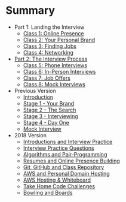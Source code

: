# Summary

* Part 1: Landing the Interview
  * [Class 1: Online Presence](2019-summer/1-online-presence.md)
  * [Class 2: Your Personal Brand](2019-summer/2-personal-brand.md)
  * [Class 3: Finding Jobs](2019-summer/3-job-search.md)
  * [Class 4: Networking](2019-summer/4-networking.md)
* [Part 2: The Interview Process](2019-summer/interview-process.md)
  * [Class 5: Phone Interviews](2019-summer/5-phone-interview.md)
  * [Class 6: In-Person Interviews](2019-summer/6-whiteboarding.md)
  * [Class 7: Job Offers](2019-summer/7-job-offer.md)
  * [Class 8: Mock Interviews](2019-summer/8-mock-interview.md)
* Previous Version
  * [Introduction](lessons/INTRODUCTION.md)
  * [Stage 1 - Your Brand](lessons/BRANDING.md)
  * [Stage 2 - The Search](lessons/SEARCH.md)
  * [Stage 3 - Interviewing](lessons/INTERVIEWING.md)
  * [Stage 4 - Day One](lessons/DAYONE.md)
  * [Mock Interview](lessons/MOCKINTERVIEW.md)
* 2018 Version
  * [Introductions and Interview Practice](lessons/INTRODUCTIONS.md)
  * [Interview Practice Questions](lessons/PRACTICEQUESTIONS.md)
  * [Algorithms and Pair-Programming](lessons/ALGORITHMSPAIRPROGRAMMING.md)
  * [Resumes and Online Presence Building](lessons/RESUMESONLINE.md)
  * [Git, GitHub and Class Repository](lessons/GITHUB.md)
  * [AWS and Personal Domain Hosting](lessons/AWSHOSTING.md)
  * [AWS Hosting & Whiteboard](lessons/WHITEBOARDING.md)
  * [Take Home Code Challenges](lessons/TAKEHOME.md)
  * [Bowling and Boards](lessons/WHITEBOARDING2.md)
